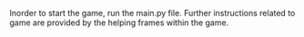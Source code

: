 Inorder to start the game, run the main.py file.
Further instructions related to game are provided by the helping frames within the game.
